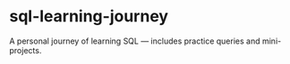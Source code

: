 # sql-learning-journey
A personal journey of learning SQL — includes practice queries and mini-projects.
